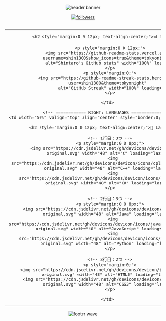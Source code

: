 <!-- ────────────── Hero / Banner ────────────── -->
<p align="center">
  <img src="https://capsule-render.vercel.app/api?type=waving&color=0:1e3a8a,100:0ea5e9&height=180&section=header&text=Shintaro%20Niwamoto&fontSize=40&fontAlignY=35&desc=Software%20Engineer&descAlignY=55&descAlign=50" alt="header banner"/>
</p>

<p align="center">
  <a href="https://github.com/shin1300">
    <img src="https://img.shields.io/github/followers/shin1300?label=Follow&style=social" alt="followers"/>
  </a>
</p>

<!-- もしこの水平線が不要なら下の行（hr）を削除 -->
<hr style="border:none; height:0; margin:0;">

<table width="100%" cellspacing="0" cellpadding="0" style="border:0; border-collapse:collapse;">
  <tr>
    <!-- ============ LEFT: STATUS ============ -->
    <td width="50%" valign="top" align="center" style="border:0; padding:0 12px;">

      <h2 style="margin:0 0 12px; text-align:center;">📊 Status</h2>

      <p style="margin:0 0 12px;">
        <img src="https://github-readme-stats.vercel.app/api?username=shin1300&show_icons=true&theme=tokyonight"
             alt="Shintaro's GitHub stats" width="100%" loading="lazy">
      </p>
      <p style="margin:0;">
        <img src="https://github-readme-streak-stats.herokuapp.com?user=shin1300&theme=tokyonight"
             alt="GitHub Streak" width="100%" loading="lazy">
      </p>

    </td>

    <!-- ============ RIGHT: LANGUAGES ============ -->
    <td width="50%" valign="top" align="center" style="border:0; padding:0 12px;">

      <h2 style="margin:0 0 12px; text-align:center;">🧠 Languages</h2>

      <!-- 1行目：3つ -->
      <p style="margin:0 0 8px;">
        <img src="https://cdn.jsdelivr.net/gh/devicons/devicon/icons/c/c-original.svg" width="48" alt="C" loading="lazy">
        <img src="https://cdn.jsdelivr.net/gh/devicons/devicon/icons/cplusplus/cplusplus-original.svg" width="48" alt="C++" loading="lazy">
        <img src="https://cdn.jsdelivr.net/gh/devicons/devicon/icons/csharp/csharp-original.svg" width="48" alt="C#" loading="lazy">
      </p>

      <!-- 2行目：3つ -->
      <p style="margin:0 0 8px;">
        <img src="https://cdn.jsdelivr.net/gh/devicons/devicon/icons/java/java-original.svg" width="48" alt="Java" loading="lazy">
        <img src="https://cdn.jsdelivr.net/gh/devicons/devicon/icons/javascript/javascript-original.svg" width="48" alt="JavaScript" loading="lazy">
        <img src="https://cdn.jsdelivr.net/gh/devicons/devicon/icons/python/python-original.svg" width="48" alt="Python" loading="lazy">
      </p>

      <!-- 3行目：2つ -->
      <p style="margin:0;">
        <img src="https://cdn.jsdelivr.net/gh/devicons/devicon/icons/html5/html5-original.svg" width="48" alt="HTML5" loading="lazy">
        <img src="https://cdn.jsdelivr.net/gh/devicons/devicon/icons/css3/css3-original.svg" width="48" alt="CSS3" loading="lazy">
      </p>

    </td>
  </tr>
</table>

<!-- ────────────── Footer wave ────────────── -->
<p align="center">
  <img src="https://capsule-render.vercel.app/api?type=waving&color=0:0ea5e9,100:1e3a8a&height=120&section=footer" alt="footer wave"/>
</p>
